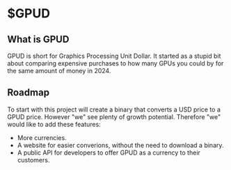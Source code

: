 # $GPUD

## What is GPUD
GPUD is short for Graphics Processing Unit Dollar. It started as a stupid bit about comparing 
expensive purchases to how many GPUs you could by for the same amount of money in 2024.

## Roadmap
To start with this project will create a binary that converts a USD price to a GPUD price. 
However "we" see plenty of growth potential. Therefore "we" would like to add these features:

  - More currencies.
  - A website for easier converions, without the need to download a binary.
  - A public API for developers to offer GPUD as a currency to their customers.
